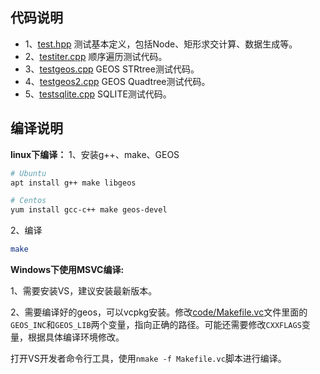 ## 代码说明

- 1、[test.hpp](test.hpp) 测试基本定义，包括Node、矩形求交计算、数据生成等。
- 2、[testiter.cpp](testiter.cpp) 顺序遍历测试代码。
- 3、[testgeos.cpp](testgeos.cpp) GEOS STRtree测试代码。
- 4、[testgeos2.cpp](testgeos2.cpp) GEOS Quadtree测试代码。
- 5、[testsqlite.cpp](testsqlite.cpp) SQLITE测试代码。

## 编译说明

**linux下编译：**
1、安装g++、make、GEOS

```bash
# Ubuntu
apt install g++ make libgeos

# Centos
yum install gcc-c++ make geos-devel
```

2、编译
```bash
make
```

**Windows下使用MSVC编译:**

1、需要安装VS，建议安装最新版本。

2、需要编译好的geos，可以vcpkg安装。修改[code/Makefile.vc](code/Makefile.vc)文件里面的`GEOS_INC`和`GEOS_LIB`两个变量，指向正确的路径。可能还需要修改`CXXFLAGS`变量，根据具体编译环境修改。

打开VS开发者命令行工具，使用`nmake -f Makefile.vc`脚本进行编译。
